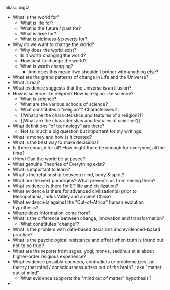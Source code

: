 alias:: bigQ

- What is the world for?
	- What is life for?
	- What is the future / past for?
	- What is time for?
	- What is sickness & poverty for?
- Why do we want to change the world?
	- Why does the world exist?
	- Is it worth changing the world?
	- How best to change the world?
	- What is worth changing?
		- And does this mean I/we shouldn’t bother with anything else?
- What are the grand patterns of change in Life and the Universe?
- What *is* real?
- What evidence suggests that the universe is an illusion?
- How is science like religion? How is religion like science?
	- What is science?
	- What are the various schools of science?
	- What constitutes a "religion"? Characterises it.
	- [[What are the characteristics and features of a religion?]]
	- [[What are the characteristics and features of science?]]
- What definitions "of technology" are there?
	- Not so much a big question but important for my writings.
- What is money and how is it created?
- What is the best way to make decisions?
- Is there enough for all? How might there be enough for everyone, all the time?
- (How) Can the world be at peace?
- What genuine Theories of Everything exist?
- What is important to learn?
- What's the relationship between mind, body & spirit?
- What are the next paradigms? What prevents us from seeing them?
- What evidence is there for ET life and civilization?
- What evidence is there for advanced civilization(s) prior to Mesopotamia, Indus Valley and ancient China?
- What evidence is against the "Out-of-Africa" human evolution hypothesis?
- Where does information come from?
- What is the difference between change, innovation and transformation?
	- What constitutes “change”?
- What is the problem with data-based decisions and evidenced-based practice?
- What is the psychological resistance and effect when truth is found out not to be true?
- What are the reports from sages, yogi, monks, saddhus et al about higher-order religious experience?
- What evidence possibly counters, contradicts or problematizes the theory that mind / consciousness arises out of the brain? : aka "matter out of mind"
	- What evidence supports the "mind out of matter" hypothesis?
-
